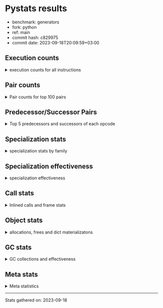 
# Pystats results

- benchmark: generators
- fork: python
- ref: main
- commit hash: c829975
- commit date: 2023-09-18T20:09:59+03:00

## Execution counts

<details>
<summary> execution counts for all instructions </summary>

|Name | Count | Self | Cumulative | Miss ratio | 
|---|---:|---:|---:|---:|
| RESUME_CHECK | 218,277,900 | 16.2% | 16.2% | 0.0% |
| YIELD_VALUE | 188,275,260 | 14.0% | 30.2% |  |
| SEND_GEN | 188,275,080 | 14.0% | 44.1% |  |
| JUMP_BACKWARD_NO_INTERRUPT | 176,274,660 | 13.1% | 57.2% |  |
| LOAD_FAST | 90,007,080 | 6.7% | 63.9% |  |
| LOAD_CONST | 48,004,320 | 3.6% | 67.5% |  |
| LOAD_ATTR_INSTANCE_VALUE | 48,002,220 | 3.6% | 71.0% |  |
| POP_JUMP_IF_FALSE | 36,002,520 | 2.7% | 73.7% |  |
| POP_TOP | 36,001,680 | 2.7% | 76.4% |  |
| LOAD_FAST_LOAD_FAST | 30,003,000 | 2.2% | 78.6% |  |
| STORE_FAST | 30,002,220 | 2.2% | 80.8% |  |
| RETURN_CONST | 24,001,920 | 1.8% | 82.6% |  |
| LOAD_GLOBAL_MODULE | 18,002,080 | 1.3% | 84.0% |  |
| STORE_ATTR_INSTANCE_VALUE | 18,001,800 | 1.3% | 85.3% |  |
| TO_BOOL_ALWAYS_TRUE | 12,104,320 | 0.9% | 86.2% | 45.2% |
| TO_BOOL_NONE | 12,103,480 | 0.9% | 87.1% | 45.2% |
| LOAD_GLOBAL_BUILTIN | 12,001,680 | 0.9% | 88.0% |  |
| RETURN_VALUE | 12,001,320 | 0.9% | 88.9% |  |
| COMPARE_OP_INT | 12,001,320 | 0.9% | 89.8% |  |
| CALL_PY_EXACT_ARGS | 12,001,320 | 0.9% | 90.6% |  |
| CALL_LEN | 12,001,320 | 0.9% | 91.5% |  |
| INTERPRETER_EXIT | 12,001,260 | 0.9% | 92.4% |  |
| BINARY_SLICE | 12,001,200 | 0.9% | 93.3% |  |
| RETURN_GENERATOR | 12,000,600 | 0.9% | 94.2% |  |
| GET_YIELD_FROM_ITER | 12,000,420 | 0.9% | 95.1% |  |
| END_SEND | 12,000,420 | 0.9% | 96.0% |  |
| JUMP_BACKWARD | 12,000,120 | 0.9% | 96.9% |  |
| FOR_ITER_GEN | 12,000,120 | 0.9% | 97.8% |  |
| BINARY_OP | 6,002,080 | 0.4% | 98.2% |  |
| BINARY_SUBSCR | 6,002,060 | 0.4% | 98.7% |  |
| EXIT_INIT_CHECK | 6,000,600 | 0.4% | 99.1% |  |
| CALL_ALLOC_AND_ENTER_INIT | 6,000,600 | 0.4% | 99.6% |  |
| BINARY_OP_ADD_INT | 6,000,600 | 0.4% | 100.0% |  |
| CALL | 400 | 0.0% | 100.0% |  |
| CALL_BUILTIN_CLASS | 360 | 0.0% | 100.0% |  |
| PUSH_NULL | 300 | 0.0% | 100.0% |  |
| LOAD_GLOBAL | 240 | 0.0% | 100.0% |  |
| LOAD_DEREF | 180 | 0.0% | 100.0% |  |
| GET_ITER | 180 | 0.0% | 100.0% |  |
| FOR_ITER_RANGE | 180 | 0.0% | 100.0% |  |
| LOAD_ATTR_MODULE | 160 | 0.0% | 100.0% |  |
| END_FOR | 120 | 0.0% | 100.0% |  |
| CALL_FUNCTION_EX | 120 | 0.0% | 100.0% |  |
| LOAD_ATTR | 80 | 0.0% | 100.0% |  |
| COMPARE_OP | 80 | 0.0% | 100.0% |  |
| POP_JUMP_IF_TRUE | 60 | 0.0% | 100.0% |  |
| NOP | 60 | 0.0% | 100.0% |  |
| LIST_EXTEND | 60 | 0.0% | 100.0% |  |
| COPY_FREE_VARS | 60 | 0.0% | 100.0% |  |
| CALL_INTRINSIC_1 | 60 | 0.0% | 100.0% |  |
| BUILD_LIST | 60 | 0.0% | 100.0% |  |
| BINARY_OP_SUBTRACT_FLOAT | 60 | 0.0% | 100.0% |  |


</details>

## Pair counts

<details>
<summary> Pair counts for top 100 pairs </summary>

|Pair | Count | Self | Cumulative | 
|---|---:|---:|---:|
| YIELD_VALUE YIELD_VALUE | 176,274,660 | 13.1% | 13.1% |
| SEND_GEN RESUME_CHECK | 176,274,660 | 13.1% | 26.2% |
| RESUME_CHECK JUMP_BACKWARD_NO_INTERRUPT | 176,274,660 | 13.1% | 39.2% |
| JUMP_BACKWARD_NO_INTERRUPT SEND_GEN | 176,274,660 | 13.1% | 52.3% |
| LOAD_FAST LOAD_ATTR_INSTANCE_VALUE | 48,002,220 | 3.6% | 55.9% |
| LOAD_FAST LOAD_CONST | 24,002,520 | 1.8% | 57.7% |
| POP_JUMP_IF_FALSE LOAD_FAST | 22,137,060 | 1.6% | 59.3% |
| POP_TOP LOAD_FAST | 19,865,160 | 1.5% | 60.8% |
| LOAD_FAST_LOAD_FAST STORE_ATTR_INSTANCE_VALUE | 18,001,800 | 1.3% | 62.1% |
| POP_JUMP_IF_FALSE RETURN_CONST | 13,865,460 | 1.0% | 63.2% |
| STORE_FAST LOAD_FAST | 12,001,500 | 0.9% | 64.0% |
| LOAD_GLOBAL_BUILTIN LOAD_FAST | 12,001,380 | 0.9% | 64.9% |
| RESUME_CHECK LOAD_GLOBAL_BUILTIN | 12,001,360 | 0.9% | 65.8% |
| LOAD_FAST CALL_LEN | 12,001,320 | 0.9% | 66.7% |
| LOAD_CONST COMPARE_OP_INT | 12,001,320 | 0.9% | 67.6% |
| COMPARE_OP_INT POP_JUMP_IF_FALSE | 12,001,320 | 0.9% | 68.5% |
| CALL_PY_EXACT_ARGS RESUME_CHECK | 12,001,320 | 0.9% | 69.4% |
| CALL_LEN STORE_FAST | 12,001,320 | 0.9% | 70.3% |
| STORE_ATTR_INSTANCE_VALUE LOAD_FAST_LOAD_FAST | 12,001,200 | 0.9% | 71.2% |
| BINARY_SLICE CALL_PY_EXACT_ARGS | 12,001,200 | 0.9% | 72.1% |
| TO_BOOL_ALWAYS_TRUE POP_JUMP_IF_FALSE | 12,001,020 | 0.9% | 73.0% |
| LOAD_ATTR_INSTANCE_VALUE TO_BOOL_ALWAYS_TRUE | 12,001,020 | 0.9% | 73.8% |
| RETURN_GENERATOR INTERPRETER_EXIT | 12,000,600 | 0.9% | 74.7% |
| RESUME_CHECK POP_TOP | 12,000,600 | 0.9% | 75.6% |
| RESUME_CHECK LOAD_FAST | 12,000,600 | 0.9% | 76.5% |
| POP_TOP RESUME_CHECK | 12,000,600 | 0.9% | 77.4% |
| LOAD_ATTR_INSTANCE_VALUE YIELD_VALUE | 12,000,600 | 0.9% | 78.3% |
| CACHE RETURN_GENERATOR | 12,000,600 | 0.9% | 79.2% |
| SEND_GEN POP_TOP | 12,000,420 | 0.9% | 80.1% |
| RETURN_CONST END_SEND | 12,000,420 | 0.9% | 81.0% |
| LOAD_CONST SEND_GEN | 12,000,420 | 0.9% | 81.9% |
| LOAD_ATTR_INSTANCE_VALUE GET_YIELD_FROM_ITER | 12,000,420 | 0.9% | 82.8% |
| GET_YIELD_FROM_ITER LOAD_CONST | 12,000,420 | 0.9% | 83.6% |
| END_SEND POP_TOP | 12,000,420 | 0.9% | 84.5% |
| TO_BOOL_NONE POP_JUMP_IF_FALSE | 12,000,180 | 0.9% | 85.4% |
| LOAD_ATTR_INSTANCE_VALUE TO_BOOL_NONE | 12,000,180 | 0.9% | 86.3% |
| YIELD_VALUE STORE_FAST | 12,000,000 | 0.9% | 87.2% |
| STORE_FAST JUMP_BACKWARD | 12,000,000 | 0.9% | 88.1% |
| JUMP_BACKWARD FOR_ITER_GEN | 12,000,000 | 0.9% | 89.0% |
| FOR_ITER_GEN RESUME_CHECK | 12,000,000 | 0.9% | 89.9% |
| STORE_FAST LOAD_GLOBAL_MODULE | 6,000,680 | 0.4% | 90.3% |
| RETURN_VALUE RETURN_VALUE | 6,000,660 | 0.4% | 90.8% |
| STORE_ATTR_INSTANCE_VALUE RETURN_CONST | 6,000,600 | 0.4% | 91.2% |
| RETURN_CONST EXIT_INIT_CHECK | 6,000,600 | 0.4% | 91.7% |
| RESUME_CHECK LOAD_FAST_LOAD_FAST | 6,000,600 | 0.4% | 92.1% |
| LOAD_GLOBAL_MODULE LOAD_GLOBAL_MODULE | 6,000,600 | 0.4% | 92.6% |
| LOAD_GLOBAL_MODULE LOAD_FAST_LOAD_FAST | 6,000,600 | 0.4% | 93.0% |
| LOAD_GLOBAL_MODULE LOAD_FAST | 6,000,600 | 0.4% | 93.4% |
| LOAD_FAST_LOAD_FAST LOAD_CONST | 6,000,600 | 0.4% | 93.9% |
| LOAD_FAST_LOAD_FAST BINARY_SUBSCR | 6,000,600 | 0.4% | 94.3% |
| LOAD_FAST BINARY_SLICE | 6,000,600 | 0.4% | 94.8% |
| LOAD_CONST LOAD_FAST | 6,000,600 | 0.4% | 95.2% |
| LOAD_CONST BINARY_SLICE | 6,000,600 | 0.4% | 95.7% |
| LOAD_CONST BINARY_OP_ADD_INT | 6,000,600 | 0.4% | 96.1% |
| LOAD_CONST BINARY_OP | 6,000,600 | 0.4% | 96.6% |
| EXIT_INIT_CHECK RETURN_VALUE | 6,000,600 | 0.4% | 97.0% |
| CALL_ALLOC_AND_ENTER_INIT RESUME_CHECK | 6,000,600 | 0.4% | 97.5% |
| BINARY_SUBSCR LOAD_GLOBAL_MODULE | 6,000,600 | 0.4% | 97.9% |
| BINARY_OP_ADD_INT LOAD_CONST | 6,000,600 | 0.4% | 98.3% |
| BINARY_OP STORE_FAST | 6,000,600 | 0.4% | 98.8% |
| POP_TOP RETURN_CONST | 4,135,860 | 0.3% | 99.1% |
| RETURN_CONST CALL_ALLOC_AND_ENTER_INIT | 3,932,580 | 0.3% | 99.4% |
| RETURN_VALUE LOAD_FAST_LOAD_FAST | 3,932,460 | 0.3% | 99.7% |
| RETURN_CONST LOAD_FAST_LOAD_FAST | 2,068,140 | 0.2% | 99.8% |
| RETURN_VALUE CALL_ALLOC_AND_ENTER_INIT | 2,068,020 | 0.2% | 100.0% |
| TO_BOOL_NONE TO_BOOL_ALWAYS_TRUE | 103,300 | 0.0% | 100.0% |
| TO_BOOL_ALWAYS_TRUE TO_BOOL_NONE | 103,300 | 0.0% | 100.0% |
| BINARY_SUBSCR BINARY_SUBSCR | 1,460 | 0.0% | 100.0% |
| BINARY_OP BINARY_OP | 1,460 | 0.0% | 100.0% |
| YIELD_VALUE INTERPRETER_EXIT | 600 | 0.0% | 100.0% |
| CACHE RESUME_CHECK | 600 | 0.0% | 100.0% |
| PUSH_NULL CALL | 180 | 0.0% | 100.0% |
| LOAD_GLOBAL_BUILTIN LOAD_CONST | 180 | 0.0% | 100.0% |
| LOAD_FAST GET_ITER | 180 | 0.0% | 100.0% |
| LOAD_ATTR_MODULE PUSH_NULL | 160 | 0.0% | 100.0% |
| RETURN_CONST END_FOR | 120 | 0.0% | 100.0% |
| PUSH_NULL LOAD_FAST | 120 | 0.0% | 100.0% |
| LOAD_GLOBAL LOAD_GLOBAL_BUILTIN | 120 | 0.0% | 100.0% |
| LOAD_DEREF PUSH_NULL | 120 | 0.0% | 100.0% |
| LOAD_CONST CALL_BUILTIN_CLASS | 120 | 0.0% | 100.0% |
| JUMP_BACKWARD FOR_ITER_RANGE | 120 | 0.0% | 100.0% |
| GET_ITER FOR_ITER_GEN | 120 | 0.0% | 100.0% |
| FOR_ITER_RANGE STORE_FAST | 120 | 0.0% | 100.0% |
| FOR_ITER_GEN POP_TOP | 120 | 0.0% | 100.0% |
| END_FOR JUMP_BACKWARD | 120 | 0.0% | 100.0% |
| CALL CALL_BUILTIN_CLASS | 120 | 0.0% | 100.0% |
| LOAD_GLOBAL_MODULE LOAD_ATTR_MODULE | 100 | 0.0% | 100.0% |
| LOAD_GLOBAL LOAD_GLOBAL_MODULE | 100 | 0.0% | 100.0% |
| LOAD_GLOBAL_MODULE LOAD_GLOBAL_BUILTIN | 80 | 0.0% | 100.0% |
| CALL_BUILTIN_CLASS CALL_PY_EXACT_ARGS | 80 | 0.0% | 100.0% |
| RETURN_VALUE STORE_FAST | 60 | 0.0% | 100.0% |
| RETURN_CONST INTERPRETER_EXIT | 60 | 0.0% | 100.0% |
| RESUME_CHECK LOAD_DEREF | 60 | 0.0% | 100.0% |
| POP_TOP NOP | 60 | 0.0% | 100.0% |
| NOP LOAD_DEREF | 60 | 0.0% | 100.0% |
| LOAD_GLOBAL_MODULE LOAD_ATTR | 60 | 0.0% | 100.0% |
| LOAD_FAST CALL_FUNCTION_EX | 60 | 0.0% | 100.0% |
| LOAD_FAST BUILD_LIST | 60 | 0.0% | 100.0% |
| LOAD_DEREF LIST_EXTEND | 60 | 0.0% | 100.0% |
| LOAD_CONST CALL | 60 | 0.0% | 100.0% |


</details>

## Predecessor/Successor Pairs

<details>
<summary> Top 5 predecessors and successors of each opcode </summary>

### BINARY_SLICE

<details>
<summary> Successors and predecessors for BINARY_SLICE </summary>

|Predecessors | Count | Percentage | 
|---|---:|---:|
| LOAD_FAST | 6,000,600 | 50.0% |
| LOAD_CONST | 6,000,600 | 50.0% |

|Successors | Count | Percentage | 
|---|---:|---:|
| CALL_PY_EXACT_ARGS | 12,001,200 | 100.0% |


</details>

### CACHE

<details>
<summary> Successors and predecessors for CACHE </summary>

|Predecessors | Count | Percentage | 
|---|---:|---:|

|Successors | Count | Percentage | 
|---|---:|---:|
| RETURN_GENERATOR | 12,000,600 | 100.0% |
| RESUME_CHECK | 600 | 0.0% |
| POP_TOP | 60 | 0.0% |


</details>

### BINARY_SUBSCR

<details>
<summary> Successors and predecessors for BINARY_SUBSCR </summary>

|Predecessors | Count | Percentage | 
|---|---:|---:|
| LOAD_FAST_LOAD_FAST | 6,000,600 | 100.0% |
| BINARY_SUBSCR | 1,460 | 0.0% |

|Successors | Count | Percentage | 
|---|---:|---:|
| LOAD_GLOBAL_MODULE | 6,000,600 | 100.0% |
| BINARY_SUBSCR | 1,460 | 0.0% |


</details>

### END_FOR

<details>
<summary> Successors and predecessors for END_FOR </summary>

|Predecessors | Count | Percentage | 
|---|---:|---:|
| RETURN_CONST | 120 | 100.0% |

|Successors | Count | Percentage | 
|---|---:|---:|
| JUMP_BACKWARD | 120 | 100.0% |


</details>

### END_SEND

<details>
<summary> Successors and predecessors for END_SEND </summary>

|Predecessors | Count | Percentage | 
|---|---:|---:|
| RETURN_CONST | 12,000,420 | 100.0% |

|Successors | Count | Percentage | 
|---|---:|---:|
| POP_TOP | 12,000,420 | 100.0% |


</details>

### EXIT_INIT_CHECK

<details>
<summary> Successors and predecessors for EXIT_INIT_CHECK </summary>

|Predecessors | Count | Percentage | 
|---|---:|---:|
| RETURN_CONST | 6,000,600 | 100.0% |

|Successors | Count | Percentage | 
|---|---:|---:|
| RETURN_VALUE | 6,000,600 | 100.0% |


</details>

### GET_ITER

<details>
<summary> Successors and predecessors for GET_ITER </summary>

|Predecessors | Count | Percentage | 
|---|---:|---:|
| LOAD_FAST | 180 | 100.0% |

|Successors | Count | Percentage | 
|---|---:|---:|
| FOR_ITER_GEN | 120 | 66.7% |
| FOR_ITER_RANGE | 60 | 33.3% |


</details>

### GET_YIELD_FROM_ITER

<details>
<summary> Successors and predecessors for GET_YIELD_FROM_ITER </summary>

|Predecessors | Count | Percentage | 
|---|---:|---:|
| LOAD_ATTR_INSTANCE_VALUE | 12,000,420 | 100.0% |

|Successors | Count | Percentage | 
|---|---:|---:|
| LOAD_CONST | 12,000,420 | 100.0% |


</details>

### INTERPRETER_EXIT

<details>
<summary> Successors and predecessors for INTERPRETER_EXIT </summary>

|Predecessors | Count | Percentage | 
|---|---:|---:|
| RETURN_GENERATOR | 12,000,600 | 100.0% |
| YIELD_VALUE | 600 | 0.0% |
| RETURN_CONST | 60 | 0.0% |

|Successors | Count | Percentage | 
|---|---:|---:|


</details>

### NOP

<details>
<summary> Successors and predecessors for NOP </summary>

|Predecessors | Count | Percentage | 
|---|---:|---:|
| POP_TOP | 60 | 100.0% |

|Successors | Count | Percentage | 
|---|---:|---:|
| LOAD_DEREF | 60 | 100.0% |


</details>

### POP_TOP

<details>
<summary> Successors and predecessors for POP_TOP </summary>

|Predecessors | Count | Percentage | 
|---|---:|---:|
| RESUME_CHECK | 12,000,600 | 33.3% |
| SEND_GEN | 12,000,420 | 33.3% |
| END_SEND | 12,000,420 | 33.3% |
| FOR_ITER_GEN | 120 | 0.0% |
| CALL | 60 | 0.0% |

|Successors | Count | Percentage | 
|---|---:|---:|
| LOAD_FAST | 19,865,160 | 55.2% |
| RESUME_CHECK | 12,000,600 | 33.3% |
| RETURN_CONST | 4,135,860 | 11.5% |
| NOP | 60 | 0.0% |


</details>

### PUSH_NULL

<details>
<summary> Successors and predecessors for PUSH_NULL </summary>

|Predecessors | Count | Percentage | 
|---|---:|---:|
| LOAD_ATTR_MODULE | 160 | 53.3% |
| LOAD_DEREF | 120 | 40.0% |
| LOAD_ATTR | 20 | 6.7% |

|Successors | Count | Percentage | 
|---|---:|---:|
| CALL | 180 | 60.0% |
| LOAD_FAST | 120 | 40.0% |


</details>

### RETURN_GENERATOR

<details>
<summary> Successors and predecessors for RETURN_GENERATOR </summary>

|Predecessors | Count | Percentage | 
|---|---:|---:|
| CACHE | 12,000,600 | 100.0% |

|Successors | Count | Percentage | 
|---|---:|---:|
| INTERPRETER_EXIT | 12,000,600 | 100.0% |


</details>

### RETURN_VALUE

<details>
<summary> Successors and predecessors for RETURN_VALUE </summary>

|Predecessors | Count | Percentage | 
|---|---:|---:|
| RETURN_VALUE | 6,000,660 | 50.0% |
| EXIT_INIT_CHECK | 6,000,600 | 50.0% |
| BINARY_OP_SUBTRACT_FLOAT | 60 | 0.0% |

|Successors | Count | Percentage | 
|---|---:|---:|
| RETURN_VALUE | 6,000,660 | 50.0% |
| LOAD_FAST_LOAD_FAST | 3,932,460 | 32.8% |
| CALL_ALLOC_AND_ENTER_INIT | 2,068,020 | 17.2% |
| STORE_FAST | 60 | 0.0% |
| LOAD_GLOBAL | 40 | 0.0% |


</details>

### BINARY_OP

<details>
<summary> Successors and predecessors for BINARY_OP </summary>

|Predecessors | Count | Percentage | 
|---|---:|---:|
| LOAD_CONST | 6,000,600 | 100.0% |
| BINARY_OP | 1,460 | 0.0% |
| LOAD_FAST | 20 | 0.0% |

|Successors | Count | Percentage | 
|---|---:|---:|
| STORE_FAST | 6,000,600 | 100.0% |
| BINARY_OP | 1,460 | 0.0% |
| BINARY_OP_SUBTRACT_FLOAT | 20 | 0.0% |


</details>

### BUILD_LIST

<details>
<summary> Successors and predecessors for BUILD_LIST </summary>

|Predecessors | Count | Percentage | 
|---|---:|---:|
| LOAD_FAST | 60 | 100.0% |

|Successors | Count | Percentage | 
|---|---:|---:|
| LOAD_DEREF | 60 | 100.0% |


</details>

### CALL

<details>
<summary> Successors and predecessors for CALL </summary>

|Predecessors | Count | Percentage | 
|---|---:|---:|
| PUSH_NULL | 180 | 45.0% |
| LOAD_CONST | 60 | 15.0% |
| CALL_BUILTIN_CLASS | 60 | 15.0% |
| CALL | 60 | 15.0% |
| RETURN_VALUE | 20 | 5.0% |

|Successors | Count | Percentage | 
|---|---:|---:|
| CALL_BUILTIN_CLASS | 120 | 30.0% |
| STORE_FAST | 60 | 15.0% |
| POP_TOP | 60 | 15.0% |
| LOAD_FAST | 60 | 15.0% |
| CALL | 60 | 15.0% |


</details>

### CALL_FUNCTION_EX

<details>
<summary> Successors and predecessors for CALL_FUNCTION_EX </summary>

|Predecessors | Count | Percentage | 
|---|---:|---:|
| LOAD_FAST | 60 | 50.0% |
| CALL_INTRINSIC_1 | 60 | 50.0% |

|Successors | Count | Percentage | 
|---|---:|---:|
| RESUME_CHECK | 60 | 50.0% |
| COPY_FREE_VARS | 60 | 50.0% |


</details>

### CALL_INTRINSIC_1

<details>
<summary> Successors and predecessors for CALL_INTRINSIC_1 </summary>

|Predecessors | Count | Percentage | 
|---|---:|---:|
| LIST_EXTEND | 60 | 100.0% |

|Successors | Count | Percentage | 
|---|---:|---:|
| CALL_FUNCTION_EX | 60 | 100.0% |


</details>

### COMPARE_OP

<details>
<summary> Successors and predecessors for COMPARE_OP </summary>

|Predecessors | Count | Percentage | 
|---|---:|---:|
| CALL_BUILTIN_CLASS | 60 | 75.0% |
| COMPARE_OP | 20 | 25.0% |

|Successors | Count | Percentage | 
|---|---:|---:|
| POP_JUMP_IF_TRUE | 60 | 75.0% |
| COMPARE_OP | 20 | 25.0% |


</details>

### COPY_FREE_VARS

<details>
<summary> Successors and predecessors for COPY_FREE_VARS </summary>

|Predecessors | Count | Percentage | 
|---|---:|---:|
| CALL_FUNCTION_EX | 60 | 100.0% |

|Successors | Count | Percentage | 
|---|---:|---:|
| RESUME_CHECK | 60 | 100.0% |


</details>

### JUMP_BACKWARD

<details>
<summary> Successors and predecessors for JUMP_BACKWARD </summary>

|Predecessors | Count | Percentage | 
|---|---:|---:|
| STORE_FAST | 12,000,000 | 100.0% |
| END_FOR | 120 | 0.0% |

|Successors | Count | Percentage | 
|---|---:|---:|
| FOR_ITER_GEN | 12,000,000 | 100.0% |
| FOR_ITER_RANGE | 120 | 0.0% |


</details>

### JUMP_BACKWARD_NO_INTERRUPT

<details>
<summary> Successors and predecessors for JUMP_BACKWARD_NO_INTERRUPT </summary>

|Predecessors | Count | Percentage | 
|---|---:|---:|
| RESUME_CHECK | 176,274,660 | 100.0% |

|Successors | Count | Percentage | 
|---|---:|---:|
| SEND_GEN | 176,274,660 | 100.0% |


</details>

### LIST_EXTEND

<details>
<summary> Successors and predecessors for LIST_EXTEND </summary>

|Predecessors | Count | Percentage | 
|---|---:|---:|
| LOAD_DEREF | 60 | 100.0% |

|Successors | Count | Percentage | 
|---|---:|---:|
| CALL_INTRINSIC_1 | 60 | 100.0% |


</details>

### LOAD_ATTR

<details>
<summary> Successors and predecessors for LOAD_ATTR </summary>

|Predecessors | Count | Percentage | 
|---|---:|---:|
| LOAD_GLOBAL_MODULE | 60 | 75.0% |
| LOAD_GLOBAL | 20 | 25.0% |

|Successors | Count | Percentage | 
|---|---:|---:|
| LOAD_ATTR_MODULE | 60 | 75.0% |
| PUSH_NULL | 20 | 25.0% |


</details>

### LOAD_CONST

<details>
<summary> Successors and predecessors for LOAD_CONST </summary>

|Predecessors | Count | Percentage | 
|---|---:|---:|
| LOAD_FAST | 24,002,520 | 50.0% |
| GET_YIELD_FROM_ITER | 12,000,420 | 25.0% |
| LOAD_FAST_LOAD_FAST | 6,000,600 | 12.5% |
| BINARY_OP_ADD_INT | 6,000,600 | 12.5% |
| LOAD_GLOBAL_BUILTIN | 180 | 0.0% |

|Successors | Count | Percentage | 
|---|---:|---:|
| COMPARE_OP_INT | 12,001,320 | 25.0% |
| SEND_GEN | 12,000,420 | 25.0% |
| LOAD_FAST | 6,000,600 | 12.5% |
| BINARY_SLICE | 6,000,600 | 12.5% |
| BINARY_OP_ADD_INT | 6,000,600 | 12.5% |


</details>

### LOAD_DEREF

<details>
<summary> Successors and predecessors for LOAD_DEREF </summary>

|Predecessors | Count | Percentage | 
|---|---:|---:|
| RESUME_CHECK | 60 | 33.3% |
| NOP | 60 | 33.3% |
| BUILD_LIST | 60 | 33.3% |

|Successors | Count | Percentage | 
|---|---:|---:|
| PUSH_NULL | 120 | 66.7% |
| LIST_EXTEND | 60 | 33.3% |


</details>

### LOAD_FAST

<details>
<summary> Successors and predecessors for LOAD_FAST </summary>

|Predecessors | Count | Percentage | 
|---|---:|---:|
| POP_JUMP_IF_FALSE | 22,137,060 | 24.6% |
| POP_TOP | 19,865,160 | 22.1% |
| STORE_FAST | 12,001,500 | 13.3% |
| LOAD_GLOBAL_BUILTIN | 12,001,380 | 13.3% |
| RESUME_CHECK | 12,000,600 | 13.3% |

|Successors | Count | Percentage | 
|---|---:|---:|
| LOAD_ATTR_INSTANCE_VALUE | 48,002,220 | 53.3% |
| LOAD_CONST | 24,002,520 | 26.7% |
| CALL_LEN | 12,001,320 | 13.3% |
| BINARY_SLICE | 6,000,600 | 6.7% |
| GET_ITER | 180 | 0.0% |


</details>

### LOAD_FAST_LOAD_FAST

<details>
<summary> Successors and predecessors for LOAD_FAST_LOAD_FAST </summary>

|Predecessors | Count | Percentage | 
|---|---:|---:|
| STORE_ATTR_INSTANCE_VALUE | 12,001,200 | 40.0% |
| RESUME_CHECK | 6,000,600 | 20.0% |
| LOAD_GLOBAL_MODULE | 6,000,600 | 20.0% |
| RETURN_VALUE | 3,932,460 | 13.1% |
| RETURN_CONST | 2,068,140 | 6.9% |

|Successors | Count | Percentage | 
|---|---:|---:|
| STORE_ATTR_INSTANCE_VALUE | 18,001,800 | 60.0% |
| LOAD_CONST | 6,000,600 | 20.0% |
| BINARY_SUBSCR | 6,000,600 | 20.0% |


</details>

### LOAD_GLOBAL

<details>
<summary> Successors and predecessors for LOAD_GLOBAL </summary>

|Predecessors | Count | Percentage | 
|---|---:|---:|
| STORE_FAST | 40 | 16.7% |
| RETURN_VALUE | 40 | 16.7% |
| LOAD_GLOBAL_MODULE | 40 | 16.7% |
| LOAD_GLOBAL_BUILTIN | 40 | 16.7% |
| RESUME_CHECK | 20 | 8.3% |

|Successors | Count | Percentage | 
|---|---:|---:|
| LOAD_GLOBAL_BUILTIN | 120 | 50.0% |
| LOAD_GLOBAL_MODULE | 100 | 41.7% |
| LOAD_ATTR | 20 | 8.3% |


</details>

### POP_JUMP_IF_FALSE

<details>
<summary> Successors and predecessors for POP_JUMP_IF_FALSE </summary>

|Predecessors | Count | Percentage | 
|---|---:|---:|
| COMPARE_OP_INT | 12,001,320 | 33.3% |
| TO_BOOL_ALWAYS_TRUE | 12,001,020 | 33.3% |
| TO_BOOL_NONE | 12,000,180 | 33.3% |

|Successors | Count | Percentage | 
|---|---:|---:|
| LOAD_FAST | 22,137,060 | 61.5% |
| RETURN_CONST | 13,865,460 | 38.5% |


</details>

### POP_JUMP_IF_TRUE

<details>
<summary> Successors and predecessors for POP_JUMP_IF_TRUE </summary>

|Predecessors | Count | Percentage | 
|---|---:|---:|
| COMPARE_OP | 60 | 100.0% |

|Successors | Count | Percentage | 
|---|---:|---:|
| LOAD_GLOBAL_BUILTIN | 40 | 66.7% |
| LOAD_GLOBAL | 20 | 33.3% |


</details>

### RETURN_CONST

<details>
<summary> Successors and predecessors for RETURN_CONST </summary>

|Predecessors | Count | Percentage | 
|---|---:|---:|
| POP_JUMP_IF_FALSE | 13,865,460 | 57.8% |
| STORE_ATTR_INSTANCE_VALUE | 6,000,600 | 25.0% |
| POP_TOP | 4,135,860 | 17.2% |

|Successors | Count | Percentage | 
|---|---:|---:|
| END_SEND | 12,000,420 | 50.0% |
| EXIT_INIT_CHECK | 6,000,600 | 25.0% |
| CALL_ALLOC_AND_ENTER_INIT | 3,932,580 | 16.4% |
| LOAD_FAST_LOAD_FAST | 2,068,140 | 8.6% |
| END_FOR | 120 | 0.0% |


</details>

### STORE_FAST

<details>
<summary> Successors and predecessors for STORE_FAST </summary>

|Predecessors | Count | Percentage | 
|---|---:|---:|
| CALL_LEN | 12,001,320 | 40.0% |
| YIELD_VALUE | 12,000,000 | 40.0% |
| BINARY_OP | 6,000,600 | 20.0% |
| FOR_ITER_RANGE | 120 | 0.0% |
| RETURN_VALUE | 60 | 0.0% |

|Successors | Count | Percentage | 
|---|---:|---:|
| LOAD_FAST | 12,001,500 | 40.0% |
| JUMP_BACKWARD | 12,000,000 | 40.0% |
| LOAD_GLOBAL_MODULE | 6,000,680 | 20.0% |
| LOAD_GLOBAL | 40 | 0.0% |


</details>

### YIELD_VALUE

<details>
<summary> Successors and predecessors for YIELD_VALUE </summary>

|Predecessors | Count | Percentage | 
|---|---:|---:|
| YIELD_VALUE | 176,274,660 | 93.6% |
| LOAD_ATTR_INSTANCE_VALUE | 12,000,600 | 6.4% |

|Successors | Count | Percentage | 
|---|---:|---:|
| YIELD_VALUE | 176,274,660 | 93.6% |
| STORE_FAST | 12,000,000 | 6.4% |
| INTERPRETER_EXIT | 600 | 0.0% |


</details>

### BINARY_OP_ADD_INT

<details>
<summary> Successors and predecessors for BINARY_OP_ADD_INT </summary>

|Predecessors | Count | Percentage | 
|---|---:|---:|
| LOAD_CONST | 6,000,600 | 100.0% |

|Successors | Count | Percentage | 
|---|---:|---:|
| LOAD_CONST | 6,000,600 | 100.0% |


</details>

### BINARY_OP_SUBTRACT_FLOAT

<details>
<summary> Successors and predecessors for BINARY_OP_SUBTRACT_FLOAT </summary>

|Predecessors | Count | Percentage | 
|---|---:|---:|
| LOAD_FAST | 40 | 66.7% |
| BINARY_OP | 20 | 33.3% |

|Successors | Count | Percentage | 
|---|---:|---:|
| RETURN_VALUE | 60 | 100.0% |


</details>

### CALL_ALLOC_AND_ENTER_INIT

<details>
<summary> Successors and predecessors for CALL_ALLOC_AND_ENTER_INIT </summary>

|Predecessors | Count | Percentage | 
|---|---:|---:|
| RETURN_CONST | 3,932,580 | 65.5% |
| RETURN_VALUE | 2,068,020 | 34.5% |

|Successors | Count | Percentage | 
|---|---:|---:|
| RESUME_CHECK | 6,000,600 | 100.0% |


</details>

### CALL_BUILTIN_CLASS

<details>
<summary> Successors and predecessors for CALL_BUILTIN_CLASS </summary>

|Predecessors | Count | Percentage | 
|---|---:|---:|
| LOAD_CONST | 120 | 33.3% |
| CALL | 120 | 33.3% |
| RETURN_VALUE | 40 | 11.1% |
| LOAD_FAST | 40 | 11.1% |
| CALL_BUILTIN_CLASS | 40 | 11.1% |

|Successors | Count | Percentage | 
|---|---:|---:|
| CALL_PY_EXACT_ARGS | 80 | 22.2% |
| STORE_FAST | 60 | 16.7% |
| COMPARE_OP | 60 | 16.7% |
| CALL | 60 | 16.7% |
| LOAD_GLOBAL_BUILTIN | 40 | 11.1% |


</details>

### CALL_LEN

<details>
<summary> Successors and predecessors for CALL_LEN </summary>

|Predecessors | Count | Percentage | 
|---|---:|---:|
| LOAD_FAST | 12,001,320 | 100.0% |

|Successors | Count | Percentage | 
|---|---:|---:|
| STORE_FAST | 12,001,320 | 100.0% |


</details>

### CALL_PY_EXACT_ARGS

<details>
<summary> Successors and predecessors for CALL_PY_EXACT_ARGS </summary>

|Predecessors | Count | Percentage | 
|---|---:|---:|
| BINARY_SLICE | 12,001,200 | 100.0% |
| CALL_BUILTIN_CLASS | 80 | 0.0% |
| CALL | 40 | 0.0% |

|Successors | Count | Percentage | 
|---|---:|---:|
| RESUME_CHECK | 12,001,320 | 100.0% |


</details>

### COMPARE_OP_INT

<details>
<summary> Successors and predecessors for COMPARE_OP_INT </summary>

|Predecessors | Count | Percentage | 
|---|---:|---:|
| LOAD_CONST | 12,001,320 | 100.0% |

|Successors | Count | Percentage | 
|---|---:|---:|
| POP_JUMP_IF_FALSE | 12,001,320 | 100.0% |


</details>

### FOR_ITER_GEN

<details>
<summary> Successors and predecessors for FOR_ITER_GEN </summary>

|Predecessors | Count | Percentage | 
|---|---:|---:|
| JUMP_BACKWARD | 12,000,000 | 100.0% |
| GET_ITER | 120 | 0.0% |

|Successors | Count | Percentage | 
|---|---:|---:|
| RESUME_CHECK | 12,000,000 | 100.0% |
| POP_TOP | 120 | 0.0% |


</details>

### FOR_ITER_RANGE

<details>
<summary> Successors and predecessors for FOR_ITER_RANGE </summary>

|Predecessors | Count | Percentage | 
|---|---:|---:|
| JUMP_BACKWARD | 120 | 66.7% |
| GET_ITER | 60 | 33.3% |

|Successors | Count | Percentage | 
|---|---:|---:|
| STORE_FAST | 120 | 66.7% |
| LOAD_GLOBAL_MODULE | 40 | 22.2% |
| LOAD_GLOBAL | 20 | 11.1% |


</details>

### LOAD_ATTR_INSTANCE_VALUE

<details>
<summary> Successors and predecessors for LOAD_ATTR_INSTANCE_VALUE </summary>

|Predecessors | Count | Percentage | 
|---|---:|---:|
| LOAD_FAST | 48,002,220 | 100.0% |

|Successors | Count | Percentage | 
|---|---:|---:|
| TO_BOOL_ALWAYS_TRUE | 12,001,020 | 25.0% |
| YIELD_VALUE | 12,000,600 | 25.0% |
| GET_YIELD_FROM_ITER | 12,000,420 | 25.0% |
| TO_BOOL_NONE | 12,000,180 | 25.0% |


</details>

### LOAD_ATTR_MODULE

<details>
<summary> Successors and predecessors for LOAD_ATTR_MODULE </summary>

|Predecessors | Count | Percentage | 
|---|---:|---:|
| LOAD_GLOBAL_MODULE | 100 | 62.5% |
| LOAD_ATTR | 60 | 37.5% |

|Successors | Count | Percentage | 
|---|---:|---:|
| PUSH_NULL | 160 | 100.0% |


</details>

### LOAD_GLOBAL_BUILTIN

<details>
<summary> Successors and predecessors for LOAD_GLOBAL_BUILTIN </summary>

|Predecessors | Count | Percentage | 
|---|---:|---:|
| RESUME_CHECK | 12,001,360 | 100.0% |
| LOAD_GLOBAL | 120 | 0.0% |
| LOAD_GLOBAL_MODULE | 80 | 0.0% |
| POP_JUMP_IF_TRUE | 40 | 0.0% |
| LOAD_GLOBAL_BUILTIN | 40 | 0.0% |

|Successors | Count | Percentage | 
|---|---:|---:|
| LOAD_FAST | 12,001,380 | 100.0% |
| LOAD_CONST | 180 | 0.0% |
| LOAD_GLOBAL_MODULE | 40 | 0.0% |
| LOAD_GLOBAL_BUILTIN | 40 | 0.0% |
| LOAD_GLOBAL | 40 | 0.0% |


</details>

### LOAD_GLOBAL_MODULE

<details>
<summary> Successors and predecessors for LOAD_GLOBAL_MODULE </summary>

|Predecessors | Count | Percentage | 
|---|---:|---:|
| STORE_FAST | 6,000,680 | 33.3% |
| LOAD_GLOBAL_MODULE | 6,000,600 | 33.3% |
| BINARY_SUBSCR | 6,000,600 | 33.3% |
| LOAD_GLOBAL | 100 | 0.0% |
| LOAD_GLOBAL_BUILTIN | 40 | 0.0% |

|Successors | Count | Percentage | 
|---|---:|---:|
| LOAD_GLOBAL_MODULE | 6,000,600 | 33.3% |
| LOAD_FAST_LOAD_FAST | 6,000,600 | 33.3% |
| LOAD_FAST | 6,000,600 | 33.3% |
| LOAD_ATTR_MODULE | 100 | 0.0% |
| LOAD_GLOBAL_BUILTIN | 80 | 0.0% |


</details>

### RESUME_CHECK

<details>
<summary> Successors and predecessors for RESUME_CHECK </summary>

|Predecessors | Count | Percentage | 
|---|---:|---:|
| SEND_GEN | 176,274,660 | 80.8% |
| CALL_PY_EXACT_ARGS | 12,001,320 | 5.5% |
| POP_TOP | 12,000,600 | 5.5% |
| FOR_ITER_GEN | 12,000,000 | 5.5% |
| CALL_ALLOC_AND_ENTER_INIT | 6,000,600 | 2.7% |

|Successors | Count | Percentage | 
|---|---:|---:|
| JUMP_BACKWARD_NO_INTERRUPT | 176,274,660 | 80.8% |
| LOAD_GLOBAL_BUILTIN | 12,001,360 | 5.5% |
| POP_TOP | 12,000,600 | 5.5% |
| LOAD_FAST | 12,000,600 | 5.5% |
| LOAD_FAST_LOAD_FAST | 6,000,600 | 2.7% |


</details>

### SEND_GEN

<details>
<summary> Successors and predecessors for SEND_GEN </summary>

|Predecessors | Count | Percentage | 
|---|---:|---:|
| JUMP_BACKWARD_NO_INTERRUPT | 176,274,660 | 93.6% |
| LOAD_CONST | 12,000,420 | 6.4% |

|Successors | Count | Percentage | 
|---|---:|---:|
| RESUME_CHECK | 176,274,660 | 93.6% |
| POP_TOP | 12,000,420 | 6.4% |


</details>

### STORE_ATTR_INSTANCE_VALUE

<details>
<summary> Successors and predecessors for STORE_ATTR_INSTANCE_VALUE </summary>

|Predecessors | Count | Percentage | 
|---|---:|---:|
| LOAD_FAST_LOAD_FAST | 18,001,800 | 100.0% |

|Successors | Count | Percentage | 
|---|---:|---:|
| LOAD_FAST_LOAD_FAST | 12,001,200 | 66.7% |
| RETURN_CONST | 6,000,600 | 33.3% |


</details>

### TO_BOOL_ALWAYS_TRUE

<details>
<summary> Successors and predecessors for TO_BOOL_ALWAYS_TRUE </summary>

|Predecessors | Count | Percentage | 
|---|---:|---:|
| LOAD_ATTR_INSTANCE_VALUE | 12,001,020 | 99.1% |
| TO_BOOL_NONE | 103,300 | 0.9% |

|Successors | Count | Percentage | 
|---|---:|---:|
| POP_JUMP_IF_FALSE | 12,001,020 | 99.1% |
| TO_BOOL_NONE | 103,300 | 0.9% |


</details>

### TO_BOOL_NONE

<details>
<summary> Successors and predecessors for TO_BOOL_NONE </summary>

|Predecessors | Count | Percentage | 
|---|---:|---:|
| LOAD_ATTR_INSTANCE_VALUE | 12,000,180 | 99.1% |
| TO_BOOL_ALWAYS_TRUE | 103,300 | 0.9% |

|Successors | Count | Percentage | 
|---|---:|---:|
| POP_JUMP_IF_FALSE | 12,000,180 | 99.1% |
| TO_BOOL_ALWAYS_TRUE | 103,300 | 0.9% |


</details>


</details>

## Specialization stats

<details>
<summary> specialization stats by family </summary>

### BINARY_SLICE

<details>
<summary> specialization stats for BINARY_SLICE family </summary>

|Kind | Count | Ratio | 
|---|---|---|


</details>

### BINARY_SUBSCR

<details>
<summary> specialization stats for BINARY_SUBSCR family </summary>

|Kind | Count | Ratio | 
|---|---|---|
| specialization.deferred |      6000600 | 100.0% |

#### Specialization attempts

| | Count | Ratio | 
|---|---:|---:|
| Success | 0 | 0.0% |
| Failure | 1,460 | 100.0% |

|Failure kind | Count | Ratio | 
|---|---:|---:|
| sequence int | 1,460 | 100.0% |


</details>

### TO_BOOL

<details>
<summary> specialization stats for TO_BOOL family </summary>

|Kind | Count | Ratio | 
|---|---|---|
| specialization.deopt |       206600 | 0.9% |
|          hit |     13257400 | 54.8% |
|         miss |     10950400 | 45.2% |

#### Specialization attempts

| | Count | Ratio | 
|---|---:|---:|
| Success | 206,600 | 100.0% |
| Failure | 0 | 0.0% |

|Failure kind | Count | Ratio | 
|---|---:|---:|


</details>

### BINARY_OP

<details>
<summary> specialization stats for BINARY_OP family </summary>

|Kind | Count | Ratio | 
|---|---|---|
| specialization.deferred |      6000600 | 50.0% |
|          hit |      6000660 | 50.0% |

#### Specialization attempts

| | Count | Ratio | 
|---|---:|---:|
| Success | 20 | 1.4% |
| Failure | 1,460 | 98.6% |

|Failure kind | Count | Ratio | 
|---|---:|---:|
| floor divide | 1,460 | 100.0% |


</details>

### CALL

<details>
<summary> specialization stats for CALL family </summary>

|Kind | Count | Ratio | 
|---|---|---|
| specialization.deferred |          180 | 0.0% |
|          hit |     30003600 | 100.0% |

#### Specialization attempts

| | Count | Ratio | 
|---|---:|---:|
| Success | 160 | 72.7% |
| Failure | 60 | 27.3% |

|Failure kind | Count | Ratio | 
|---|---:|---:|
| cfunc noargs | 60 | 100.0% |


</details>

### COMPARE_OP

<details>
<summary> specialization stats for COMPARE_OP family </summary>

|Kind | Count | Ratio | 
|---|---|---|
| specialization.deferred |           60 | 0.0% |
|          hit |     12001320 | 100.0% |

#### Specialization attempts

| | Count | Ratio | 
|---|---:|---:|
| Success | 0 | 0.0% |
| Failure | 20 | 100.0% |

|Failure kind | Count | Ratio | 
|---|---:|---:|
| list | 20 | 100.0% |


</details>

### FOR_ITER

<details>
<summary> specialization stats for FOR_ITER family </summary>

|Kind | Count | Ratio | 
|---|---|---|
|          hit |     12000300 | 100.0% |


</details>

### JUMP_BACKWARD

<details>
<summary> specialization stats for JUMP_BACKWARD family </summary>

|Kind | Count | Ratio | 
|---|---|---|


</details>

### LOAD_ATTR

<details>
<summary> specialization stats for LOAD_ATTR family </summary>

|Kind | Count | Ratio | 
|---|---|---|
| specialization.deferred |           20 | 0.0% |
|          hit |     48002380 | 100.0% |

#### Specialization attempts

| | Count | Ratio | 
|---|---:|---:|
| Success | 60 | 100.0% |
| Failure | 0 | 0.0% |

|Failure kind | Count | Ratio | 
|---|---:|---:|


</details>

### LOAD_GLOBAL

<details>
<summary> specialization stats for LOAD_GLOBAL family </summary>

|Kind | Count | Ratio | 
|---|---|---|
| specialization.deferred |           20 | 0.0% |
|          hit |     30003760 | 100.0% |

#### Specialization attempts

| | Count | Ratio | 
|---|---:|---:|
| Success | 220 | 100.0% |
| Failure | 0 | 0.0% |

|Failure kind | Count | Ratio | 
|---|---:|---:|


</details>

### POP_JUMP_IF_FALSE

<details>
<summary> specialization stats for POP_JUMP_IF_FALSE family </summary>

|Kind | Count | Ratio | 
|---|---|---|


</details>

### POP_JUMP_IF_TRUE

<details>
<summary> specialization stats for POP_JUMP_IF_TRUE family </summary>

|Kind | Count | Ratio | 
|---|---|---|


</details>

### SEND

<details>
<summary> specialization stats for SEND family </summary>

|Kind | Count | Ratio | 
|---|---|---|
|          hit |    188275080 | 100.0% |


</details>

### STORE_ATTR

<details>
<summary> specialization stats for STORE_ATTR family </summary>

|Kind | Count | Ratio | 
|---|---|---|
|          hit |     18001800 | 100.0% |


</details>


</details>

## Specialization effectiveness

<details>
<summary> specialization effectiveness </summary>

|Instructions | Count | Ratio | 
|---|---:|---:|
| Basic | 688,575,960 | 51.1% |
| Not specialized | 82,967,760 | 6.2% |
| Specialized | 575,815,680 | 42.7% |

### Deferred by instruction

<details>
<summary> deferred by instruction </summary>

|Name | Count | Ratio | 
|---|---:|---:|
| RESUME | 368,934,881,474,191,023,800 | 100.0% |
| BINARY_SUBSCR | 6,000,600 | 0.0% |
| BINARY_OP | 6,000,600 | 0.0% |
| CALL | 180 | 0.0% |
| COMPARE_OP | 60 | 0.0% |
| LOAD_GLOBAL | 20 | 0.0% |
| LOAD_ATTR | 20 | 0.0% |
| YIELD_VALUE | 0 | 0.0% |
| UNPACK_SEQUENCE | 0 | 0.0% |
| TO_BOOL_NONE | 0 | 0.0% |


</details>

### Misses by instruction

<details>
<summary> misses by instruction </summary>

|Name | Count | Ratio | 
|---|---:|---:|
| TO_BOOL_ALWAYS_TRUE | 5,475,500 | 49.9% |
| TO_BOOL_NONE | 5,474,900 | 49.9% |
| RESUME_CHECK | 8,520 | 0.1% |
| RESUME | 8,520 | 0.1% |
| YIELD_VALUE | 0 | 0.0% |
| STORE_FAST | 0 | 0.0% |
| STORE_ATTR_INSTANCE_VALUE | 0 | 0.0% |
| SEND_GEN | 0 | 0.0% |
| RETURN_VALUE | 0 | 0.0% |
| RETURN_GENERATOR | 0 | 0.0% |


</details>


</details>

## Call stats

<details>
<summary> Inlined calls and frame stats </summary>

| | Count | Ratio | 
|---|---:|---:|
| Calls to PyEval_EvalDefault | 12,001,260 | 5.2% |
| Calls to Python functions inlined | 218,277,240 | 94.8% |
| Calls via PyEval_EvalFrame (total) | 12,001,260 | 5.2% |
| Calls via PyEval_EvalFrame (vector) | 12,000,600 | 5.2% |
| Calls via PyEval_EvalFrame (generator) | 660 | 0.0% |
| Calls via PyEval_EvalFrame (legacy) | 0 | 0.0% |
| Calls via PyEval_EvalFrame (function vectorcall) | 12,000,600 | 5.2% |
| Calls via PyEval_EvalFrame (build class) | 0 | 0.0% |
| Calls via PyEval_EvalFrame (slot) | 0 | 0.0% |
| Calls via PyEval_EvalFrame (function ex) | 120 | 0.0% |
| Calls via PyEval_EvalFrame (api) | 12,000,600 | 5.2% |
| Calls via PyEval_EvalFrame (method) | 0 | 0.0% |
| Frames pushed | 36,003,240 | 15.6% |
| Frame objects created | 0 | 0.0% |


</details>

## Object stats

<details>
<summary> allocations, frees and dict materializatons </summary>

| | Count | Ratio | 
|---|---:|---:|
| Allocations from freelist | 0 | 0.0% |
| Frees to freelist | 300 |  |
| Allocations | 66,035,460 | 100.0% |
| Allocations to 512 bytes | 66,035,460 | 100.0% |
| Allocations to 4 kbytes | 0 | 0.0% |
| Allocations over 4 kbytes | 0 | 0.0% |
| Frees | 66,035,400 |  |
| New values | 0 |  |
| Interpreter increfs | 252,079,300 | 93.3% |
| Interpreter decrefs | 288,113,640 | 84.2% |
| Increfs | 18,154,480 | 6.7% |
| Decrefs | 54,155,960 | 15.8% |
| Materialize dict (on request) | 0 |  |
| Materialize dict (new key) | 0 |  |
| Materialize dict (too big) | 0 |  |
| Materialize dict (str subclass) | 0 |  |
| Dematerialize dict | 0 |  |
| Method cache hits | 17 |  |
| Method cache misses | 3 |  |
| Method cache collisions | 3 |  |
| Method cache dunder hits | 12,002,120 |  |
| Method cache dunder misses | 0 |  |


</details>

## GC stats

<details>
<summary> GC collections and effectiveness </summary>

|Generation | Collections | Objects collected | Object visits | 
|---:|---:|---:|---:|
| 0 | 7,760 | 0 | 43,469,680 |
| 1 | 700 | 0 | 45,418,680 |
| 2 | 60 | 0 | 36,824,240 |


</details>

## Meta stats

<details>
<summary> Meta statistics </summary>

| | Count | 
|---|---:|
| Number of data files | 20 |


</details>

---
Stats gathered on: 2023-09-18
